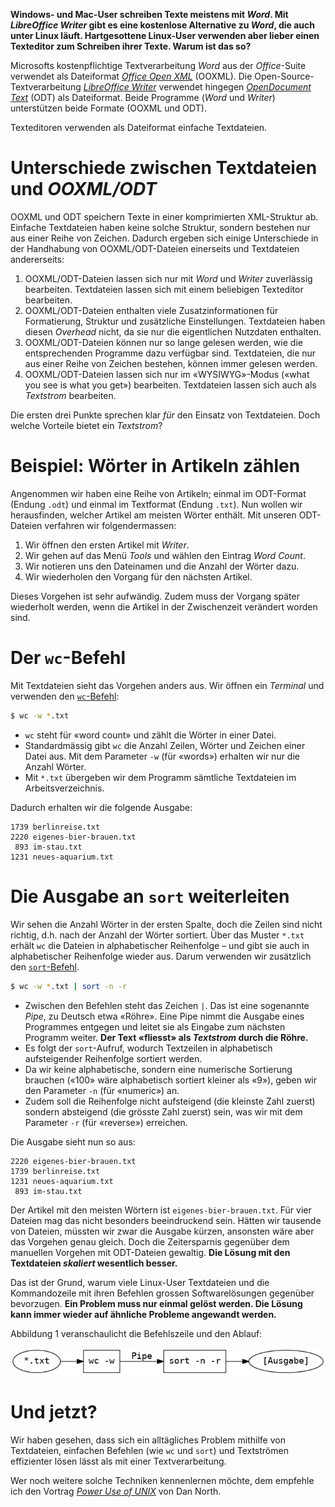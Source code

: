 **Windows- und Mac-User schreiben Texte meistens mit _Word_. Mit _LibreOffice
Writer_ gibt es eine kostenlose Alternative zu _Word_, die auch unter Linux
läuft. Hartgesottene Linux-User verwenden aber lieber einen Texteditor zum
Schreiben ihrer Texte. Warum ist das so?**

Microsofts kostenpflichtige Textverarbeitung _Word_ aus der _Office_-Suite
verwendet als Dateiformat [_Office Open XML_](http://officeopenxml.com/)
(OOXML). Die Open-Source-Textverarbeitung [_LibreOffice
Writer_](https://www.libreoffice.org/discover/writer/) verwendet hingegen
[_OpenDocument Text_](http://opendocumentformat.org/) (ODT) als Dateiformat.
Beide Programme (_Word_ und _Writer_) unterstützen beide Formate (OOXML und
ODT).

Texteditoren verwenden als Dateiformat einfache Textdateien.

# Unterschiede zwischen Textdateien und _OOXML/ODT_

OOXML und ODT speichern Texte in einer komprimierten XML-Struktur ab. Einfache
Textdateien haben keine solche Struktur, sondern bestehen nur aus einer Reihe
von Zeichen. Dadurch ergeben sich einige Unterschiede in der Handhabung von
OOXML/ODT-Dateien einerseits und Textdateien andererseits:

1. OOXML/ODT-Dateien lassen sich nur mit _Word_ und _Writer_ zuverlässig
bearbeiten. Textdateien lassen sich mit einem beliebigen Texteditor bearbeiten.
2. OOXML/ODT-Dateien enthalten viele Zusatzinformationen für Formatierung,
Struktur und zusätzliche Einstellungen. Textdateien haben diesen _Overhead_
nicht, da sie nur die eigentlichen Nutzdaten enthalten.
3. OOXML/ODT-Dateien können nur so lange gelesen werden, wie die entsprechenden
Programme dazu verfügbar sind. Textdateien, die nur aus einer Reihe von Zeichen
bestehen, können immer gelesen werden.
4. OOXML/ODT-Dateien lassen sich nur im «WYSIWYG»-Modus («what you see is what
you get») bearbeiten. Textdateien lassen sich auch als _Textstrom_ bearbeiten.

Die ersten drei Punkte sprechen klar _für_ den Einsatz von Textdateien. Doch
welche Vorteile bietet ein _Textstrom_?

# Beispiel: Wörter in Artikeln zählen

Angenommen wir haben eine Reihe von Artikeln; einmal im ODT-Format (Endung
`.odt`) und einmal im Textformat (Endung `.txt`). Nun wollen wir herausfinden,
welcher Artikel am meisten Wörter enthält. Mit unseren ODT-Dateien verfahren wir
folgendermassen:

1. Wir öffnen den ersten Artikel mit _Writer_.
2. Wir gehen auf das Menü _Tools_ und wählen den Eintrag _Word Count_.
3. Wir notieren uns den Dateinamen und die Anzahl der Wörter dazu.
4. Wir wiederholen den Vorgang für den nächsten Artikel.

Dieses Vorgehen ist sehr aufwändig. Zudem muss der Vorgang später wiederholt
werden, wenn die Artikel in der Zwischenzeit verändert worden sind.

# Der `wc`-Befehl

Mit Textdateien sieht das Vorgehen anders aus. Wir öffnen ein _Terminal_ und
verwenden den
[`wc`-Befehl](http://pubs.opengroup.org/onlinepubs/009604499/utilities/wc.html):

```bash
$ wc -w *.txt
```

- `wc` steht für «word count» und zählt die Wörter in einer Datei. 
- Standardmässig gibt `wc` die Anzahl Zeilen, Wörter und Zeichen einer Datei
  aus. Mit dem Parameter `-w` (für «words») erhalten wir nur die Anzahl Wörter.
- Mit `*.txt` übergeben wir dem Programm sämtliche Textdateien im
  Arbeitsverzeichnis.

Dadurch erhalten wir die folgende Ausgabe:

    1739 berlinreise.txt
    2220 eigenes-bier-brauen.txt
     893 im-stau.txt
    1231 neues-aquarium.txt

# Die Ausgabe an `sort` weiterleiten

Wir sehen die Anzahl Wörter in der ersten Spalte, doch die Zeilen sind nicht
richtig, d.h. nach der Anzahl der Wörter sortiert. Über das Muster `*.txt`
erhält `wc` die Dateien in alphabetischer Reihenfolge – und gibt sie auch in
alphabetischer Reihenfolge wieder aus. Darum verwenden wir zusätzlich den
[`sort`-Befehl](http://pubs.opengroup.org/onlinepubs/9699919799/utilities/sort.html).

```bash
$ wc -w *.txt | sort -n -r
```

- Zwischen den Befehlen steht das Zeichen `|`. Das ist eine sogenannte _Pipe_,
  zu Deutsch etwa «Röhre». Eine Pipe nimmt die Ausgabe eines Programmes entgegen
  und leitet sie als Eingabe zum nächsten Programm weiter. **Der Text «fliesst»
  als _Textstrom_ durch die Röhre.**
- Es folgt der `sort`-Aufruf, wodurch Textzeilen in alphabetisch aufsteigender
  Reihenfolge sortiert werden.
- Da wir keine alphabetische, sondern eine numerische Sortierung brauchen («100»
  wäre alphabetisch sortiert kleiner als «9»), geben wir den Parameter `-n` (für
  «numeric») an.
- Zudem soll die Reihenfolge nicht aufsteigend (die kleinste Zahl zuerst)
  sondern absteigend (die grösste Zahl zuerst) sein, was wir mit dem Parameter
  `-r` (für «reverse») erreichen.

Die Ausgabe sieht nun so aus:

    2220 eigenes-bier-brauen.txt
    1739 berlinreise.txt
    1231 neues-aquarium.txt
     893 im-stau.txt

Der Artikel mit den meisten Wörtern ist `eigenes-bier-brauen.txt`. Für vier
Dateien mag das nicht besonders beeindruckend sein. Hätten wir tausende von
Dateien, müssten wir zwar die Ausgabe kürzen, ansonsten wäre aber das Vorgehen
genau gleich. Doch die Zeitersparnis gegenüber dem manuellen Vorgehen mit
ODT-Dateien gewaltig. **Die Lösung mit den Textdateien _skaliert_ wesentlich
besser.**

Das ist der Grund, warum viele Linux-User Textdateien und die Kommandozeile mit
ihren Befehlen grossen Softwarelösungen gegenüber bevorzugen. **Ein Problem muss
nur einmal gelöst werden. Die Lösung kann immer wieder auf ähnliche Probleme
angewandt werden.**

Abbildung 1 veranschaulicht die Befehlszeile und den Ablauf:

![Die Befehlszeile veranschaulicht](graphic.png)

# Und jetzt?

Wir haben gesehen, dass sich ein alltägliches Problem mithilfe von Textdateien,
einfachen Befehlen (wie `wc` und `sort`) und Textströmen effizienter lösen lässt
als mit einer Textverarbeitung.

Wer noch weitere solche Techniken kennenlernen möchte, dem empfehle ich den
Vortrag [_Power Use of UNIX_](https://www.youtube.com/watch?v=7uwW20odwEk) von
Dan North.
